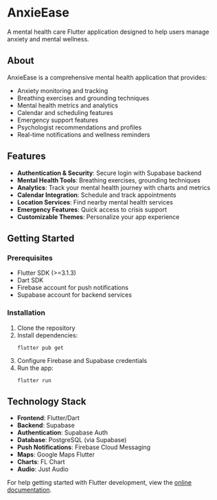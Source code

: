 # AnxieEase

A mental health care Flutter application designed to help users manage anxiety and mental wellness.

## About

AnxieEase is a comprehensive mental health application that provides:

- Anxiety monitoring and tracking
- Breathing exercises and grounding techniques
- Mental health metrics and analytics
- Calendar and scheduling features
- Emergency support features
- Psychologist recommendations and profiles
- Real-time notifications and wellness reminders

## Features

- **Authentication & Security**: Secure login with Supabase backend
- **Mental Health Tools**: Breathing exercises, grounding techniques
- **Analytics**: Track your mental health journey with charts and metrics
- **Calendar Integration**: Schedule and track appointments
- **Location Services**: Find nearby mental health services
- **Emergency Features**: Quick access to crisis support
- **Customizable Themes**: Personalize your app experience

## Getting Started

### Prerequisites

- Flutter SDK (>=3.1.3)
- Dart SDK
- Firebase account for push notifications
- Supabase account for backend services

### Installation

1. Clone the repository
2. Install dependencies:
   ```
   flutter pub get
   ```
3. Configure Firebase and Supabase credentials
4. Run the app:
   ```
   flutter run
   ```

## Technology Stack

- **Frontend**: Flutter/Dart
- **Backend**: Supabase
- **Authentication**: Supabase Auth
- **Database**: PostgreSQL (via Supabase)
- **Push Notifications**: Firebase Cloud Messaging
- **Maps**: Google Maps Flutter
- **Charts**: FL Chart
- **Audio**: Just Audio

For help getting started with Flutter development, view the
[online documentation](https://docs.flutter.dev/).
